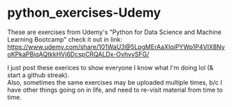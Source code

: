 # python_exercises-Udemy
These are exercises from Udemy's "Python for Data Science and Machine Learning Bootcamp" 
    check it out in link: https://www.udemy.com/share/101WaU3@5LpgMErAaXIqiPYWp1P4VIX8NyoKPkaPBiqAQtkkHVj6DcspCRQALDx-OvhvvSFG/

I just post these exerices to show everyone I know what I'm doing lol (& start a github streak).
<br> Also, sometimes the same exercises may be uploaded multiple times, b/c I have other things going on in life, and need to re-visit material from time to time. 
